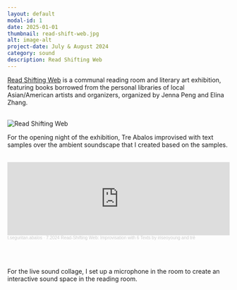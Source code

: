 ```yaml
---
layout: default
modal-id: 1
date: 2025-01-01
thumbnail: read-shift-web.jpg
alt: image-alt
project-date: July & August 2024
category: sound
description: Read Shifting Web
---
```


[Read Shifting Web](https://bunkerprojects.org/exhibition-2407-read-shifting-web) is a communal reading room and literary art exhibition, featuring books borrowed from the personal libraries of local Asian/American artists and organizers, organized by Jenna Peng and Elina Zhang. 

<br/>
<img src="{{ site.baseurl }}/img/portfolio/read-shift-web.jpg" alt="Read Shifting Web" class="center-image md-photo">


For the opening night of the exhibition, Tre Abalos improvised with text samples over the ambient soundscape that I created based on the samples. 

<br/>

<iframe width="100%" height="166" scrolling="no" frameborder="no" allow="autoplay" src="https://w.soundcloud.com/player/?url=https%3A//api.soundcloud.com/tracks/soundcloud%253Atracks%253A1872227523&color=%23ff5500&auto_play=false&hide_related=false&show_comments=true&show_user=true&show_reposts=false&show_teaser=true"></iframe><div style="font-size: 10px; color: #cccccc;line-break: anywhere;word-break: normal;overflow: hidden;white-space: nowrap;text-overflow: ellipsis; font-family: Interstate,Lucida Grande,Lucida Sans Unicode,Lucida Sans,Garuda,Verdana,Tahoma,sans-serif;font-weight: 100;"><a href="https://soundcloud.com/user-912123275" title="t.seguritan.abalos" target="_blank" style="color: #cccccc; text-decoration: none;">t.seguritan.abalos</a> · <a href="https://soundcloud.com/user-912123275/72024-read-shifting-web-improvisation-with-6-texts-by-iris-kang-and-tre" title="7.2024 Read-Shifting Web: Improvisation with 6 Texts by iriseoyoung and trē" target="_blank" style="color: #cccccc; text-decoration: none;">7.2024 Read-Shifting Web: Improvisation with 6 Texts by iriseoyoung and trē</a></div>

<br/><br/>

For the live sound collage, I set up a microphone in the room to create an interactive sound space in the reading room.



